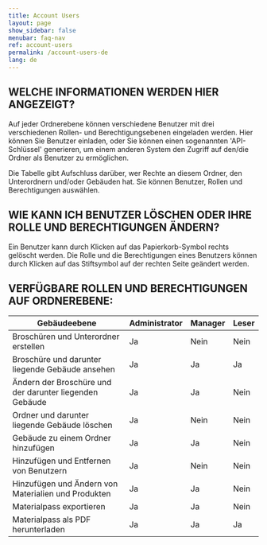 ```yaml
---
title: Account Users
layout: page
show_sidebar: false
menubar: faq-nav
ref: account-users
permalink: /account-users-de
lang: de
---
```


## WELCHE INFORMATIONEN WERDEN HIER ANGEZEIGT?
Auf jeder Ordnerebene können verschiedene Benutzer mit drei verschiedenen Rollen- und Berechtigungsebenen eingeladen werden. Hier können Sie Benutzer einladen, oder Sie können einen sogenannten 'API-Schlüssel' generieren, um einem anderen System den Zugriff auf den/die Ordner als Benutzer zu ermöglichen.

Die Tabelle gibt Aufschluss darüber, wer Rechte an diesem Ordner, den Unterordnern und/oder Gebäuden hat. Sie können Benutzer, Rollen und Berechtigungen auswählen.

## WIE KANN ICH BENUTZER LÖSCHEN ODER IHRE ROLLE UND BERECHTIGUNGEN ÄNDERN?
Ein Benutzer kann durch Klicken auf das Papierkorb-Symbol rechts gelöscht werden. Die Rolle und die Berechtigungen eines Benutzers können durch Klicken auf das Stiftsymbol auf der rechten Seite geändert werden.

## VERFÜGBARE ROLLEN UND BERECHTIGUNGEN AUF ORDNEREBENE:

|Gebäudeebene                                            | Administrator | Manager | Leser |
|--------------------------------------------------------|---------------|---------|-------|
|Broschüren und Unterordner erstellen                    | Ja            | Nein    | Nein  |
|Broschüre und darunter liegende Gebäude ansehen         | Ja            | Ja      | Ja    |
|Ändern der Broschüre und der darunter liegenden Gebäude | Ja            | Ja      | Nein  |
|Ordner und darunter liegende Gebäude löschen            | Ja            | Nein    | Nein  |
|Gebäude zu einem Ordner hinzufügen                      | Ja            | Ja      | Nein  |
|Hinzufügen und Entfernen von Benutzern                  | Ja            | Nein    | Nein  |
|Hinzufügen und Ändern von Materialien und Produkten     | Ja            | Ja      | Nein  |
|Materialpass exportieren                                | Ja            | Ja      | Nein  |
|Materialpass als PDF herunterladen                      | Ja            | Ja      | Ja    |
